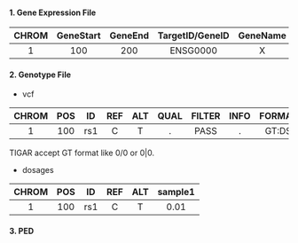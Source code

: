 #### 1. Gene Expression File
| CHROM | GeneStart | GeneEnd | TargetID/GeneID | GeneName | sample1 |
|:-----:|:---------:|:-------:|:---------------:|:--------:|:-------:|
|   1   |    100    |   200   |     ENSG0000    |     X    |   0.2   |

#### 2. Genotype File
- vcf  

| CHROM | POS |  ID | REF | ALT | QUAL | FILTER | INFO | FORMAT |  sample1 |
|:-----:|:---:|:---:|:---:|:---:|:----:|:------:|:----:|:------:|:--------:|
|   1   | 100 | rs1 |  C  |  T  |   .  |  PASS  |   .  |  GT:DS | 0/0:0.01 |

TIGAR accept GT format like 0/0 or 0|0.

- dosages

| CHROM | POS |  ID | REF | ALT | sample1 |
|:-----:|:---:|:---:|:---:|:---:|:-------:|
|   1   | 100 | rs1 |  C  |  T  |   0.01  |

#### 3. PED
